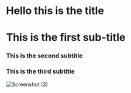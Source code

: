 # Hello this is the title
# This is the first sub-title
### This is the second subtitle
### This is the third subtitle

![Screenshot (3)](https://github.com/user-attachments/assets/70b5ec2b-e59a-4dd1-8d43-45563a203359)
